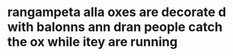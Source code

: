 # rangampeta alla oxes are decorate d with balonns ann dran people catch the ox while itey are running
